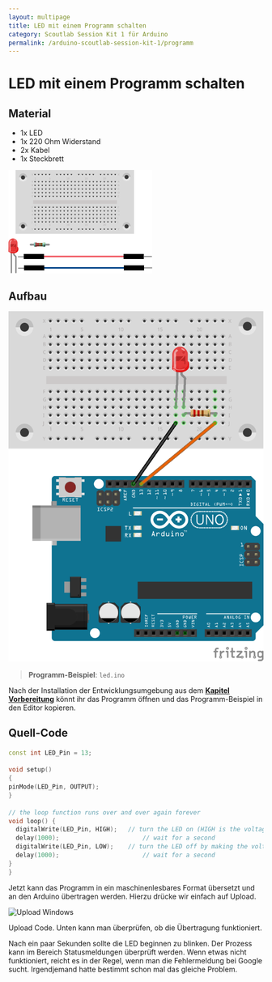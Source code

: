 ```yaml
---
layout: multipage
title: LED mit einem Programm schalten
category: Scoutlab Session Kit 1 für Arduino
permalink: /arduino-scoutlab-session-kit-1/programm
---
```

# LED mit einem Programm schalten
## Material
* 1x LED
* 1x 220 Ohm Widerstand
* 2x Kabel
* 1x Steckbrett

![Material: LED mit einem Programm schalten](images/material_led1_arduino.png)

<div style="page-break-after: always;"></div>

## Aufbau
![Aufbau: LED mit einem Programm schalten](images/led2_arduiono_Steckplatine.png)


>**Programm-Beispiel**: `led.ino`

<div style="page-break-after: always;"></div>

Nach der Installation der Entwicklungsumgebung aus dem [**Kapitel Vorbereitung**](/arduino-scoutlab-session-kit-1/vorbereitung) könnt ihr das Programm öffnen und das Programm-Beispiel in den Editor kopieren.

## Quell-Code

```c++
const int LED_Pin = 13;

void setup()
{
pinMode(LED_Pin, OUTPUT);
}

// the loop function runs over and over again forever
void loop() {
  digitalWrite(LED_Pin, HIGH);   // turn the LED on (HIGH is the voltage level)
  delay(1000);                       // wait for a second
  digitalWrite(LED_Pin, LOW);    // turn the LED off by making the voltage LOW
  delay(1000);                       // wait for a second
}
}
```
Jetzt kann das Programm in ein maschinenlesbares Format übersetzt und an den Arduino übertragen werden. Hierzu drücke wir einfach auf Upload.

![Upload Windows](http://dev-blog.vcp.de/wp-content/uploads/2016/07/arduino_windows_blink_upload-250x300.png)

Upload Code. Unten kann man überprüfen, ob die Übertragung funktioniert.

Nach ein paar Sekunden sollte die LED beginnen zu blinken. Der Prozess kann im Bereich Statusmeldungen überprüft werden. Wenn etwas nicht funktioniert, reicht es in der Regel, wenn man die Fehlermeldung bei Google sucht. Irgendjemand hatte bestimmt schon mal das gleiche Problem.
